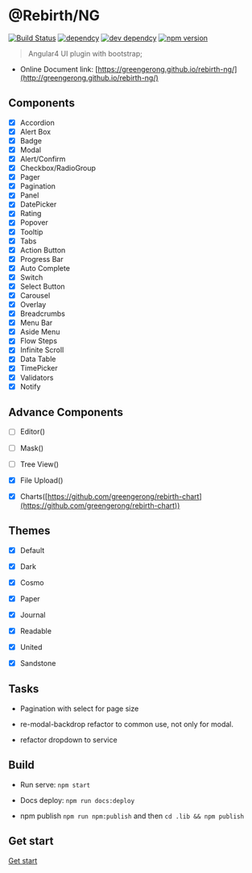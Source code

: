 # @Rebirth/NG

[![Build Status](https://travis-ci.org/greengerong/rebirth-ng.svg?branch=master)](https://travis-ci.org/greengerong/rebirth-ng)
[![dependcy](https://david-dm.org/greengerong/rebirth-ng.svg)](https://david-dm.org/greengerong/rebirth-ng)
[![dev dependcy](https://david-dm.org/greengerong/rebirth-ng/dev-status.svg)](https://david-dm.org/greengerong/rebirth-ng?type=dev)
[![npm version](https://img.shields.io/npm/v/rebirth-ng.svg)](https://www.npmjs.com/package/rebirth-ng)

> Angular4 UI plugin with bootstrap;



* Online Document link: [https://greengerong.github.io/rebirth-ng/](http://greengerong.github.io/rebirth-ng/)


## Components

- [x] Accordion
- [x] Alert Box
- [x] Badge
- [x] Modal
- [x] Alert/Confirm
- [x] Checkbox/RadioGroup
- [x] Pager
- [x] Pagination
- [x] Panel
- [x] DatePicker
- [x] Rating
- [x] Popover
- [x] Tooltip
- [x] Tabs
- [x] Action Button
- [x] Progress Bar
- [x] Auto Complete
- [x] Switch
- [x] Select Button
- [x] Carousel
- [x] Overlay
- [x] Breadcrumbs
- [x] Menu Bar
- [x] Aside Menu
- [x] Flow Steps
- [x] Infinite Scroll
- [x] Data Table
- [x] TimePicker
- [x] Validators
- [x] Notify

## Advance Components
- [ ] Editor([]())
- [ ] Mask([]())
- [ ] Tree View([]())
- [x] File Upload([]())
- [x] Charts([https://github.com/greengerong/rebirth-chart](https://github.com/greengerong/rebirth-chart))


## Themes

- [x] Default
- [x] Dark
- [x] Cosmo
- [x] Paper
- [x] Journal
- [x] Readable
- [x] United
- [x] Sandstone


## Tasks

- Pagination with select for page size

- re-modal-backdrop refactor to common use, not only for modal.

- refactor dropdown to service



## Build

* Run serve: `npm start`

* Docs deploy: `npm run docs:deploy`

* npm publish `npm run npm:publish` and then `cd .lib && npm publish`

## Get start

 [Get start](./src/app/exports)

